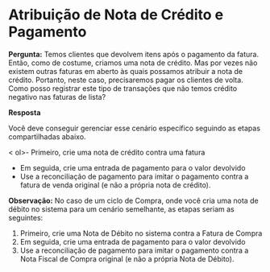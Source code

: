# Atribuição de Nota de Crédito e Pagamento


**Pergunta:** Temos clientes que devolvem itens após o pagamento da fatura. Então, como de costume, criamos uma nota de crédito. Mas por vezes não existem outras faturas em aberto às quais possamos atribuir a nota de crédito. Portanto, neste caso, precisaremos pagar os clientes de volta. Como posso registrar este tipo de transações que não temos crédito negativo nas faturas de lista?

  


**Resposta** 

  


Você deve conseguir gerenciar esse cenário específico seguindo as etapas compartilhadas abaixo.

  


< ol>- Primeiro, crie uma nota de crédito contra uma fatura
- Em seguida, crie uma entrada de pagamento para o valor devolvido
- Use a reconciliação de pagamento para imitar o pagamento contra a fatura de venda original (e não a própria nota de crédito).
  


  


**Observação:** No caso de um ciclo de Compra, onde você cria uma nota de débito no sistema para um cenário semelhante, as etapas seriam as seguintes:

  


1. Primeiro, crie uma Nota de Débito no sistema contra a Fatura de Compra
2. Em seguida, crie uma entrada de pagamento para o valor devolvido
3. Use a reconciliação de pagamento para imitar o pagamento contra a Nota Fiscal de Compra original (e não a própria Nota de Débito).
